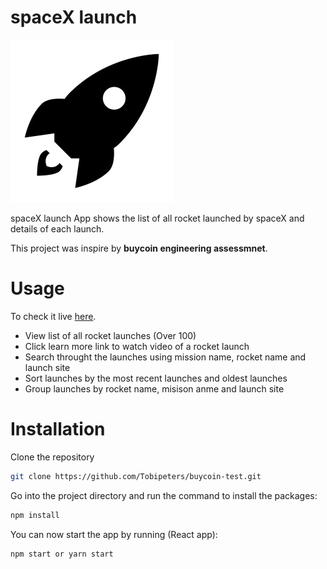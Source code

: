 # spaceX launch
![my custom logo :)](/src/assets/images/logo.png)

spaceX launch App shows the list of all rocket launched by spaceX and details of each launch.

This project was inspire by **buycoin engineering assessmnet**.



# Usage

To check it live [here](https://buycoin-test.vercel.app).

- View list of all rocket launches (Over 100)
- Click learn more link to watch video of a rocket launch
- Search throught the launches using mission name, rocket name and launch site
- Sort launches by the most recent launches and oldest launches
- Group launches by rocket name, misison anme and launch site



# Installation

Clone the repository

```bash
git clone https://github.com/Tobipeters/buycoin-test.git
```

Go into the project directory and run the command to install the packages:

```bash
npm install
```

You can now start the app by running (React app):

```bash
npm start or yarn start
```


